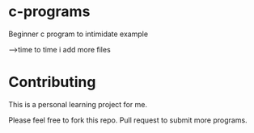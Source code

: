 # c-programs
Beginner c program to intimidate example

-->time to time i add more files


# Contributing
This is a personal learning project for me.

Please feel free to fork this repo. Pull request to submit more programs.

